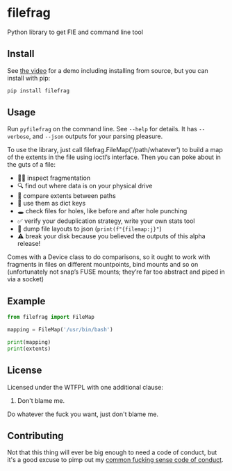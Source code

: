 # filefrag

Python library to get FIE and command line tool

## Install

See [the video](https://asciinema.org/a/681791) for a demo including installing
from source, but you can install with pip:

```sh
pip install filefrag
```

## Usage

Run `pyfilefrag` on the command line. See `--help` for details. It has
`--verbose`, and `--json` outputs for your parsing pleasure.

To use the library, just call filefrag.FileMap('/path/whatever') to build a map
of the extents in the file using ioctl’s interface. Then you can poke about in
the guts of a file:

* ⛓️‍💥 inspect fragmentation
* 🔍 find out where data is on your physical drive
* 🟰 compare extents between paths
* 📔 use them as dict keys
* 🕳️ check files for holes, like before and after hole punching
* ✅ verify your deduplication strategy, write your own stats tool
* 💩 dump file layouts to json (`print(f"{filemap:j}"`)
* ⚠️ break your disk because you believed the outputs of this alpha release!

Comes with a Device class to do comparisons, so it ought to work with fragments
in files on different mountpoints, bind mounts and so on (unfortunately not
snap’s FUSE mounts; they’re far too abstract and piped in via a socket)

## Example

```python
from filefrag import FileMap

mapping = FileMap('/usr/bin/bash')

print(mapping)
print(extents)
```

## License

Licensed under the WTFPL with one additional clause:

1. Don't blame me.

Do whatever the fuck you want, just don't blame me.

## Contributing

Not that this thing will ever be big enough to need a code of conduct, but it's
a good excuse to pimp out my
[common fucking sense code of conduct](https://github.com/bitplane/CFS-CoC/blob/main/code_of_conduct.md).
